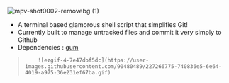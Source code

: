 ![mpv-shot0002-removebg (1)](https://user-images.githubusercontent.com/90480489/227283712-385843d1-eada-46da-803f-63c3620c4ef0.png)

- A terminal based glamorous shell script that simplifies Git!
- Currently built to manage untracked files and commit it very simply to Github
- Dependencies : [gum](https://github.com/charmbracelet/gum "Github: charmbracelet/gum")

>         ![ezgif-4-7e47dbf5dc](https://user-images.githubusercontent.com/90480489/227266775-740836e5-6e64-4019-a975-36e231ef67ba.gif)
